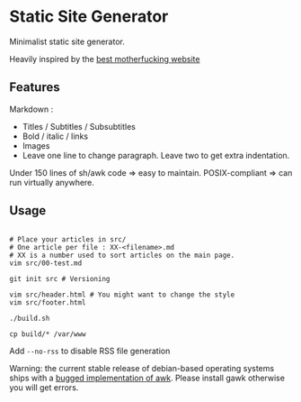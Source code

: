 # Static Site Generator

Minimalist static site generator.

Heavily inspired by the [best motherfucking website](https://bestmotherfucking.website/)

## Features

Markdown :
- Titles / Subtitles / Subsubtitles
- Bold / italic / links
- Images
- Leave one line to change paragraph. Leave two to get extra indentation.

Under 150 lines of sh/awk code => easy to maintain.
POSIX-compliant => can run virtually anywhere.

## Usage

```

# Place your articles in src/
# One article per file : XX-<filename>.md
# XX is a number used to sort articles on the main page.
vim src/00-test.md

git init src # Versioning

vim src/header.html # You might want to change the style
vim src/footer.html

./build.sh

cp build/* /var/www

```

Add ``--no-rss`` to disable RSS file generation

Warning: the current stable release of debian-based operating systems ships with a [bugged implementation of awk](https://bugs.launchpad.net/ubuntu/+source/mawk/+bug/1332114). Please install gawk otherwise you will get errors.

